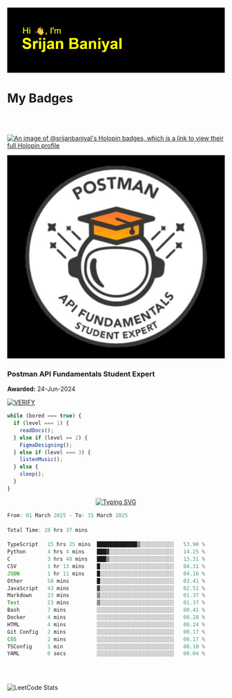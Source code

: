 ![Header](./header.png)

# My Badges

<Br />
<Br />

[![An image of @srijanbaniyal's Holopin badges, which is a link to view their full Holopin profile](https://holopin.me/srijanbaniyal)](https://holopin.io/@srijanbaniyal)

[![Postman API Fundamentals Student Expert](/Postman.jpeg)](https://api.badgr.io/public/assertions/r9BLLy0oTfKJBbkGuDI1zA)

### Postman API Fundamentals Student Expert

**Awarded:** 24-Jun-2024

[![VERIFY](https://img.shields.io/badge/VERIFY-blue)](https://badgecheck.io?url=https%3A%2F%2Fapi.badgr.io%2Fpublic%2Fassertions%2Fr9BLLy0oTfKJBbkGuDI1zA)

```javascript
while (bored === true) {
  if (level === 1) {
    readDocs();
  } else if (level == 2) {
    FigmaDesigning();
  } else if (level === 3) {
    listenMusic();
  } else {
    sleep();
  }
}
```

<p align="center">
  <a href="https://git.io/typing-svg"><img src="https://readme-typing-svg.demolab.com?font=Tilt+Prism&size=30&pause=1000&color=0FF75B&center=true&vCenter=true&width=800&height=80&lines=Time+spent+on+various+Programming+languages" alt="Typing SVG" /></a>
</p>

<!--START_SECTION:waka-->

```TypeScript
From: 01 March 2025 - To: 31 March 2025

Total Time: 28 hrs 37 mins

TypeScript   15 hrs 25 mins  █████████████▒░░░░░░░░░░░   53.90 %
Python       4 hrs 4 mins    ███▓░░░░░░░░░░░░░░░░░░░░░   14.25 %
C            3 hrs 48 mins   ███▒░░░░░░░░░░░░░░░░░░░░░   13.31 %
CSV          1 hr 13 mins    █░░░░░░░░░░░░░░░░░░░░░░░░   04.31 %
JSON         1 hr 11 mins    █░░░░░░░░░░░░░░░░░░░░░░░░   04.16 %
Other        58 mins         █░░░░░░░░░░░░░░░░░░░░░░░░   03.41 %
JavaScript   43 mins         ▓░░░░░░░░░░░░░░░░░░░░░░░░   02.51 %
Markdown     23 mins         ▒░░░░░░░░░░░░░░░░░░░░░░░░   01.37 %
Text         23 mins         ▒░░░░░░░░░░░░░░░░░░░░░░░░   01.37 %
Bash         7 mins          ░░░░░░░░░░░░░░░░░░░░░░░░░   00.41 %
Docker       4 mins          ░░░░░░░░░░░░░░░░░░░░░░░░░   00.28 %
HTML         4 mins          ░░░░░░░░░░░░░░░░░░░░░░░░░   00.24 %
Git Config   2 mins          ░░░░░░░░░░░░░░░░░░░░░░░░░   00.17 %
CSS          2 mins          ░░░░░░░░░░░░░░░░░░░░░░░░░   00.17 %
TSConfig     1 min           ░░░░░░░░░░░░░░░░░░░░░░░░░   00.10 %
YAML         0 secs          ░░░░░░░░░░░░░░░░░░░░░░░░░   00.04 %
```

<!--END_SECTION:waka-->

<Br />
<Br />

![LeetCode Stats](https://leetcard.jacoblin.cool/Srijan-Baniyal?theme=dark&font=Rasa&ext=contest)
